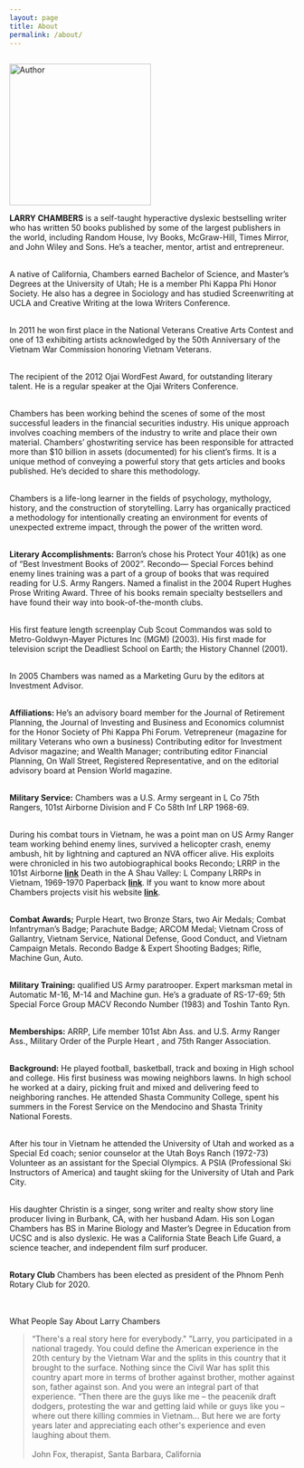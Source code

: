 ```yaml
---
layout: page
title: About
permalink: /about/
---
```


<img class="pull-left img-responsive img-rounded" style="height: 250px; margin-top: 15px; padding-right: 10px;" src="{{ site.url }}/images/author.png" alt="Author"/>
<p>
    
 <b>LARRY CHAMBERS</b> is a self-taught hyperactive dyslexic bestselling writer who has written 50 books published by some of the largest publishers in the world, including Random House, Ivy Books, McGraw-Hill, Times Mirror, and John Wiley and Sons. He’s a teacher, mentor, artist and entrepreneur.<br>
<br>

A native of California, Chambers earned Bachelor of Science, and Master’s Degrees at the University of Utah; He is a member Phi Kappa Phi Honor Society. He also has a degree in Sociology and has studied Screenwriting at UCLA and Creative Writing at the Iowa Writers Conference.<br>
<br>

In 2011 he won first place in the National Veterans Creative Arts Contest and one of 13 exhibiting artists acknowledged by the 50th Anniversary of the Vietnam War Commission honoring Vietnam Veterans.<br>
<br>

The recipient of the 2012 Ojai WordFest Award, for outstanding literary talent. He is a regular speaker at the Ojai Writers Conference.<br>
<br>

Chambers has been working behind the scenes of some of the most successful leaders in the financial securities industry. His unique approach involves coaching members of the industry to write and place their own material.  Chambers’ ghostwriting service has been responsible for attracted more than $10 billion in assets (documented) for his client’s firms.
It is a unique method of conveying a powerful story that gets articles and books published. He’s decided to share this methodology.<br>
<br>

Chambers is a life-long learner in the fields of psychology, mythology, history, and the construction of storytelling.   Larry has organically practiced a methodology for intentionally creating an environment for events of unexpected extreme impact, through the power of the written word.<br>
<br>

<b>Literary Accomplishments:</b> Barron’s chose his Protect Your 401(k) as one of “Best Investment Books of 2002”.  Recondo— Special Forces behind enemy lines training was a part of a group of books that was required reading for U.S. Army Rangers. Named a finalist in the 2004 Rupert Hughes Prose Writing Award. Three of his books remain specialty bestsellers and have found their way into book-of-the-month clubs.<br>
<br>

His first feature length screenplay Cub Scout Commandos was sold to Metro-Goldwyn-Mayer Pictures Inc (MGM) (2003). His first made for television script the Deadliest School on Earth; the History Channel (2001).<br>
<br>

In 2005 Chambers was named as a Marketing Guru by the editors at Investment Advisor.<br>
<br>

<b> Affiliations: </b> He’s an advisory board member for the Journal of Retirement Planning, the Journal of Investing and Business and Economics columnist for the Honor Society of Phi Kappa Phi Forum.  Vetrepreneur (magazine for military Veterans who own a business) Contributing editor for Investment Advisor magazine; and Wealth Manager; contributing editor Financial Planning, On Wall Street, Registered Representative, and on the editorial advisory board at Pension World magazine.<br>
<br>

<b> Military Service:</b> Chambers was a U.S. Army sergeant in L Co 75th Rangers, 101st Airborne Division and F Co 58th Inf LRP 1968-69.<br>
<br>

During his combat tours in Vietnam, he was a point man on US Army Ranger team working behind enemy lines, survived a helicopter crash, enemy ambush, hit by lightning and captured an NVA officer alive.  His exploits were chronicled in his two autobiographical books Recondo; LRRP in the 101st Airborne <a href="https://www.amazon.com/Recondo-LRRPs-Airborne-Larry-Chambers-ebook/dp/B0049P1M0O/ref=asap_bc?ie=UTF8" target="_blank"><b>link</b></a> Death in the A Shau Valley: L Company LRRPs in Vietnam, 1969-1970 Paperback <a href="https://www.amazon.com/Death-Shau-Valley-Company-1969-1970/dp/0804115753/ref=asap_bc?ie=UTF8" target="_blank"><b>link</b></a>. If you want to know more about Chambers projects visit his website <a href="http://www.larry-chambers.com/" target="_blank"><b>link</b></a>.<br>
<br>

<b>Combat Awards;</b> Purple Heart, two Bronze Stars, two Air Medals; Combat Infantryman’s Badge; Parachute Badge; ARCOM Medal; Vietnam Cross of Gallantry, Vietnam Service, National Defense, Good Conduct, and Vietnam Campaign Metals.  Recondo Badge & Expert Shooting Badges; Rifle, Machine Gun, Auto.<br>
<br>

<b>Military Training:</b> qualified US Army paratrooper.  Expert marksman metal in Automatic M-16, M-14 and Machine gun. He’s a graduate of RS-17-69; 5th Special Force Group MACV Recondo Number (1983) and Toshin Tanto Ryn.<br>
<br>

<b>Memberships:</b> ARRP, Life member 101st Abn Ass. and U.S. Army Ranger Ass., Military Order of the Purple Heart , and 75th Ranger Association.<br>
<br>

<b>Background:</b> He played football, basketball, track and boxing in High school and college.  His first business was mowing neighbors lawns. In high school he worked at a dairy, picking fruit and mixed and delivering feed to neighboring ranches. He attended Shasta Community College, spent his summers in the Forest Service on the Mendocino and Shasta Trinity National Forests.<br>
<br>

After his tour in Vietnam he attended the University of Utah and worked as a Special Ed coach; senior counselor at the Utah Boys Ranch (1972-73) Volunteer as an assistant for the Special Olympics. A PSIA (Professional Ski Instructors of America) and taught skiing for the University of Utah and Park City.<br>
<br>

His daughter Christin is a singer, song writer and realty show story line producer living in Burbank, CA, with her husband Adam. His son Logan Chambers has BS in Marine Biology and Master’s Degree in Education from UCSC and is also dyslexic. He was a California State Beach Life Guard, a science teacher, and independent film surf producer.<br>
<br>

<b>Rotary Club</b>
Chambers has been elected as president of the Phnom Penh Rotary Club for 2020.<br><br><br>


<font size:large>
    
What People Say About Larry Chambers


</font>






 



</p>


<blockquote>
  <p>
    “There's a real story here for everybody."            
    "Larry, you participated in a national tragedy.  You could define the American experience in the 20th century by the Vietnam War and the splits in this country that it brought to the surface.  Nothing since the Civil War has split this country apart more in terms of brother against brother, mother against son, father against son.  And you were an integral part of that experience.  
    “Then there are the guys like me – the peacenik draft dodgers, protesting the war and getting laid while or guys like you –where out there killing commies in Vietnam...  But here we are forty years later and appreciating each other's experience and even laughing about them.
    <br><br>
    <span class="pull-right">John Fox, therapist, Santa Barbara, California</span>

  </p>
</blockquote>
